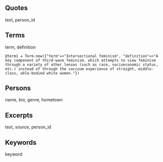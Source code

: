## Quotes

text, person_id

## Terms

term, definition

    @term1 = Term.new({"term"=>"Intersectional feminism", "definition"=>"A key component of third-wave feminism, which attempts to view feminism through a variety of other lenses (such as race, socioeconomic status, etc.) instead of through the vaccuum experience of straight, middle-class, able-bodied white women."})
## Persons

name, bio, genre, hometown

## Excerpts

text, source, person_id

## Keywords

keyword